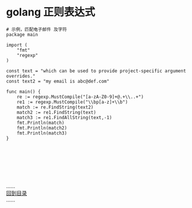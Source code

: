 # golang 正则表达式

```golang
# 示例，匹配电子邮件 及字符
package main

import (
	"fmt"
	"regexp"
)

const text = "which can be used to provide project-specific argument overrides."
const text2 = "my email is abc@def.com"

func main() {
	re := regexp.MustCompile("[a-zA-Z0-9]+@.+\\..+")
	re1 := regexp.MustCompile("\\bp[a-z]+\\b")
	match := re.FindString(text2)
	match2 := re1.FindString(text)
	match3 := re1.FindAllString(text,-1)
	fmt.Println(match)
	fmt.Println(match2)
	fmt.Println(match3)
}
```

<br />
<br />
<br />
<br />
<br />

......     
[回到目录](../contents_page.md)     
......
